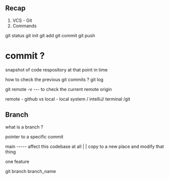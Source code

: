 ## Recap 

1. VCS - Git
2. Commands 

git status 
git init
git add 
git commit 
git push 


# commit ? 
snapshot of code respository at that point in time 

how to check the previous git commits ? 
git log 

git remote -v --- to check the current remote origin 

remote   - github 
vs 
local   - local system / intelliJ/ terminal /git 


## Branch 

what is a branch ? 

pointer to a specific commit


main ----- affect this codebase at all 
 |
 | 
copy to a new place and modify that thing 


one feature 

git branch branch_name 








